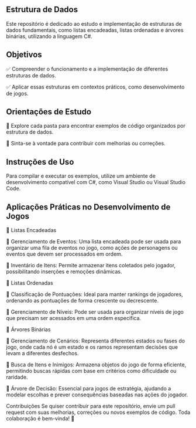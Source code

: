 Estrutura de Dados
-
Este repositório é dedicado ao estudo e implementação de estruturas de dados fundamentais, como listas encadeadas, listas ordenadas e árvores binárias, utilizando a linguagem C#.

Objetivos
-
✅ Compreender o funcionamento e a implementação de diferentes estruturas de dados.

✅ Aplicar essas estruturas em contextos práticos, como desenvolvimento de jogos.

Orientações de Estudo
-
📌 Explore cada pasta para encontrar exemplos de código organizados por estrutura de dados.

📌 Sinta-se à vontade para contribuir com melhorias ou correções.

Instruções de Uso
-
Para compilar e executar os exemplos, utilize um ambiente de desenvolvimento compatível com C#, como Visual Studio ou Visual Studio Code.

Aplicações Práticas no Desenvolvimento de Jogos
-
📌 Listas Encadeadas

🔹 Gerenciamento de Eventos: Uma lista encadeada pode ser usada para organizar uma fila de eventos no jogo, como ações de personagens ou eventos que devem ser processados em ordem.

🔹 Inventário de Itens: Permite armazenar itens coletados pelo jogador, possibilitando inserções e remoções dinâmicas.

📌 Listas Ordenadas

🔹 Classificação de Pontuações: Ideal para manter rankings de jogadores, ordenando as pontuações de forma crescente ou decrescente.

🔹 Gerenciamento de Níveis: Pode ser usada para organizar níveis de jogo que precisam ser acessados em uma ordem específica.

📌 Árvores Binárias

🔹 Gerenciamento de Cenários: Representa diferentes estados ou fases do jogo, onde cada nó é um estado e os ramos representam decisões que levam a diferentes desfechos.

🔹 Busca de Itens e Inimigos: Armazena objetos do jogo de forma eficiente, permitindo buscas rápidas com base em critérios como dificuldade ou raridade.

🔹 Árvore de Decisão: Essencial para jogos de estratégia, ajudando a modelar escolhas e prever consequências baseadas nas ações do jogador.

Contribuições
Se quiser contribuir para este repositório, envie um pull request com suas melhorias, correções ou novos exemplos de código. Toda colaboração é bem-vinda! 🚀

